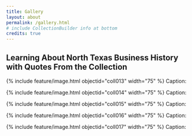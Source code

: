 ```yaml
---
title: Gallery
layout: about
permalink: /gallery.html
# include CollectionBuilder info at bottom
credits: true
---
```

## Learning About North Texas Business History with Quotes From the Collection


{% include feature/image.html objectid="coll013" width="75" %}
Caption: 

{% include feature/image.html objectid="coll014" width="75" %}
Caption: 

{% include feature/image.html objectid="coll015" width="75" %}
Caption: 

{% include feature/image.html objectid="coll016" width="75" %}
Caption: 

{% include feature/image.html objectid="coll017" width="75" %}
Caption: 
